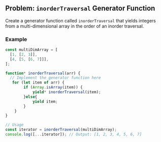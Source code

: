 ## Problem: `inorderTraversal` Generator Function

Create a generator function called `inorderTraversal` that yields integers from a multi-dimensional array in the order of an inorder traversal.

### Example

```javascript
const multiDimArray = [
  [1, [2, 3]],
  [4, [5, [6, 7]]],
];

function* inorderTraversal(arr) {
  // Implement the generator function here
   for (let item of arr) {
        if (Array.isArray(item)) {
            yield* inorderTraversal(item);
        }else{
            yield item;
        }
    }
}

// Usage
const iterator = inorderTraversal(multiDimArray);
console.log([...iterator]); // Output: [1, 2, 3, 4, 5, 6, 7]
